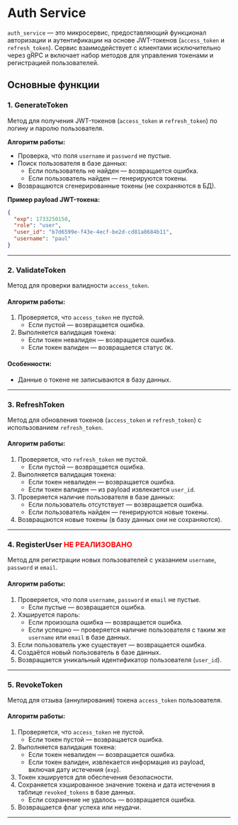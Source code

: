 # Auth Service

`auth_service` — это микросервис, предоставляющий функционал авторизации и аутентификации на основе JWT-токенов (`access_token` и `refresh_token`). Сервис взаимодействует с клиентами исключительно через gRPC и включает набор методов для управления токенами и регистрацией пользователей.

## Основные функции

### 1. **GenerateToken**
Метод для получения JWT-токенов (`access_token` и `refresh_token`) по логину и паролю пользователя.

**Алгоритм работы:**
- Проверка, что поля `username` и `password` не пустые.
- Поиск пользователя в базе данных:
  - Если пользователь не найден — возвращается ошибка.
  - Если пользователь найден — генерируются токены.
- Возвращаются сгенерированные токены (не сохраняются в БД).

**Пример payload JWT-токена:**
```json
{
  "exp": 1733250150,
  "role": "user",
  "user_id": "b7d6599e-f43e-4ecf-be2d-cd81a8684b11",
  "username": "paul"
}
```
---

### 2. **ValidateToken**

Метод для проверки валидности `access_token`.

#### Алгоритм работы:
1. Проверяется, что `access_token` не пустой.
   - Если пустой — возвращается ошибка.
2. Выполняется валидация токена:
   - Если токен невалиден — возвращается ошибка.
   - Если токен валиден — возвращается статус `OK`.

#### Особенности:
- Данные о токене не записываются в базу данных.

---

### 3. **RefreshToken**

Метод для обновления токенов (`access_token` и `refresh_token`) с использованием `refresh_token`.

#### Алгоритм работы:
1. Проверяется, что `refresh_token` не пустой.
   - Если пустой — возвращается ошибка.
2. Выполняется валидация токена:
   - Если токен невалиден — возвращается ошибка.
   - Если токен валиден — из payload извлекается `user_id`.
3. Проверяется наличие пользователя в базе данных:
   - Если пользователь отсутствует — возвращается ошибка.
   - Если пользователь найден — генерируются новые токены.
4. Возвращаются новые токены (в базу данных они не сохраняются).

---

### 4. **RegisterUser** <b><font color="red">НЕ РЕАЛИЗОВАНО</font></b>

Метод для регистрации новых пользователей с указанием `username`, `password` и `email`.

#### Алгоритм работы:
1. Проверяется, что поля `username`, `password` и `email` не пустые.
   - Если пустые — возвращается ошибка.
2. Хэшируется пароль:
   - Если произошла ошибка — возвращается ошибка.
   - Если успешно — проверяется наличие пользователя с таким же `username` или `email` в базе данных.
3. Если пользователь уже существует — возвращается ошибка.
4. Создаётся новый пользователь в базе данных.
5. Возвращается уникальный идентификатор пользователя (`user_id`).

---

### 5. **RevokeToken**

Метод для отзыва (аннулирования) токена `access_token` пользователя.

#### Алгоритм работы:
1. Проверяется, что `access_token` не пустой.
   - Если токен пустой — возвращается ошибка.
2. Выполняется валидация токена:
   - Если токен невалиден — возвращается ошибка.
   - Если токен валиден, извлекается информация из payload, включая дату истечения (`exp`).
3. Токен хэшируется для обеспечения безопасности.
4. Сохраняется хэшированное значение токена и дата истечения в таблице `revoked_tokens` в базе данных.
   - Если сохранение не удалось — возвращается ошибка.
5. Возвращается флаг успеха или неудачи.

---